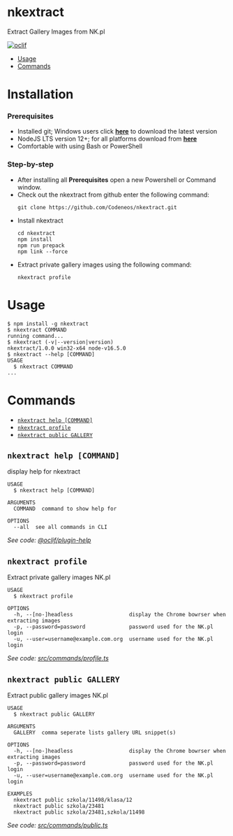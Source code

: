 nkextract
=========

Extract Gallery Images from NK.pl

[![oclif](https://img.shields.io/badge/cli-oclif-brightgreen.svg)](https://oclif.io)

<!-- toc -->
* [Usage](#usage)
* [Commands](#commands)
<!-- tocstop -->
# Installation
### Prerequisites
* Installed git; Windows users click **[here](https://git-scm.com/download/win)** to download the latest version
* NodeJS LTS version 12+; for all platforms download from **[here](https://nodejs.org/en/download/)**
* Comfortable with using Bash or PowerShell

### Step-by-step
* After installing all **Prerequisites** open a new Powershell or Command window.
* Check out the nkextract from github enter the following command:
  ```sh-session
  git clone https://github.com/Codeneos/nkextract.git
  ```
* Install nkextract
  ```sh-session
  cd nkextract
  npm install
  npm run prepack
  npm link --force
  ```
* Extract private gallery images using the following command:
  ```sh-session
  nkextract profile
  ```

# Usage
<!-- usage -->
```sh-session
$ npm install -g nkextract
$ nkextract COMMAND
running command...
$ nkextract (-v|--version|version)
nkextract/1.0.0 win32-x64 node-v16.5.0
$ nkextract --help [COMMAND]
USAGE
  $ nkextract COMMAND
...
```
<!-- usagestop -->
# Commands
<!-- commands -->
* [`nkextract help [COMMAND]`](#nkextract-help-command)
* [`nkextract profile`](#nkextract-profile)
* [`nkextract public GALLERY`](#nkextract-public-gallery)

## `nkextract help [COMMAND]`

display help for nkextract

```
USAGE
  $ nkextract help [COMMAND]

ARGUMENTS
  COMMAND  command to show help for

OPTIONS
  --all  see all commands in CLI
```

_See code: [@oclif/plugin-help](https://github.com/oclif/plugin-help/blob/v3.2.2/src/commands/help.ts)_

## `nkextract profile`

Extract private gallery images NK.pl

```
USAGE
  $ nkextract profile

OPTIONS
  -h, --[no-]headless                  display the Chrome bowrser when extracting images
  -p, --password=password              password used for the NK.pl login
  -u, --user=username@example.com.org  username used for the NK.pl login
```

_See code: [src/commands/profile.ts](https://github.com/Codeneos/nkextract/blob/v1.0.0/src/commands/profile.ts)_

## `nkextract public GALLERY`

Extract public gallery images NK.pl

```
USAGE
  $ nkextract public GALLERY

ARGUMENTS
  GALLERY  comma seperate lists gallery URL snippet(s)

OPTIONS
  -h, --[no-]headless                  display the Chrome bowrser when extracting images
  -p, --password=password              password used for the NK.pl login
  -u, --user=username@example.com.org  username used for the NK.pl login

EXAMPLES
  nkextract public szkola/11498/klasa/12
  nkextract public szkola/23481
  nkextract public szkola/23481,szkola/11498
```

_See code: [src/commands/public.ts](https://github.com/Codeneos/nkextract/blob/v1.0.0/src/commands/public.ts)_
<!-- commandsstop -->
